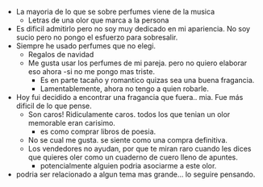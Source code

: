 - La mayoria de lo que se sobre perfumes viene de la musica
	- Letras de una olor que marca a la persona
- Es dificil admitirlo pero no soy muy dedicado en mi apariencia. No soy sucio pero no pongo el esfuerzo para sobresalir.
- Siempre he usado perfumes que no elegi.
	- Regalos de navidad
	- Me gusta usar los perfumes de mi pareja. pero no quiero elaborar eso ahora -si no me pongo mas triste.
		- Es en parte tacaño y romantico quizas sea una buena fragancia. 
		- Lamentablemente, ahora no tengo a quien robarle. 
- Hoy fui decidido a encontrar una fragancia que fuera.. mia. Fue más dificil de lo que pense.
	- Son caros! Ridiculamente caros. todos los que tenian un olor memorable eran carisimo.
		- es como comprar libros de poesia.
	- No se cual me gusta. se siente como una compra definitiva. 
	- Los vendedores no ayudan, por que te miran raro cuando les dices que quieres oler como un cuaderno de cuero lleno de apuntes.
		- potencialmente alguien podria asociarme a este olor. 
- podria ser relacionado a algun tema mas grande... lo seguire pensando. 